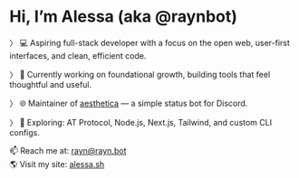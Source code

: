 # Hi, I’m Alessa (aka @raynbot)

〉 💻 Aspiring full-stack developer with a focus on the open web, user-first interfaces, and clean, efficient code.

〉 🧠 Currently working on foundational growth, building tools that feel thoughtful and useful.

〉 🌐 Maintainer of [aesthetica](https://github.com/raynbot/aesthetica) — a simple status bot for Discord.

〉 🧪 Exploring: AT Protocol, Node.js, Next.js, Tailwind, and custom CLI configs.


📫 Reach me at: [rayn@rayn.bot](mailto:rayn@rayn.bot)  
🌎 Visit my site: [alessa.sh](https://alessa-sh.netlify.app)

<!---
raynconf is a ✨ special ✨ repository because its `README.md` (this file) appears on your GitHub profile.
You can click the Preview link to take a look at your changes.
--->
